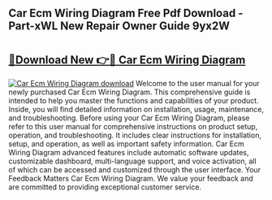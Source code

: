 ## Car Ecm Wiring Diagram Free Pdf Download - Part-xWL New Repair Owner Guide 9yx2W

# <h2><a href="http://dfm5m0.blite.top/?on=Car+Ecm+Wiring+Diagram">🔗Download New 👉🔴 Car Ecm Wiring Diagram</a></h2>

[![Car Ecm Wiring Diagram download](https://i.imgur.com/lujVjoI.png)](http://dfm5m0.blite.top/?on=Car+Ecm+Wiring+Diagram)
Welcome to the user manual for your newly purchased Car Ecm Wiring Diagram. This comprehensive guide is intended to help you master the functions and capabilities of your product. Inside, you will find detailed information on installation, usage, maintenance, and troubleshooting. Before using your Car Ecm Wiring Diagram, please refer to this user manual for comprehensive instructions on product setup, operation, and troubleshooting. It includes clear instructions for installation, setup, and operation, as well as important safety information. Car Ecm Wiring Diagram advanced features include automatic software updates, customizable dashboard, multi-language support, and voice activation, all of which can be accessed and customized through the user interface. Your Feedback Matters Car Ecm Wiring Diagram. We value your feedback and are committed to providing exceptional customer service.
